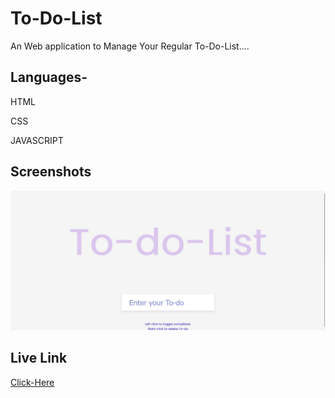 
# To-Do-List

An Web application to Manage Your Regular To-Do-List....




## Languages-

HTML

CSS

JAVASCRIPT

## Screenshots

![App Screenshot](https://github.com/karanSuman/To-Do-List/blob/main/Screenshot%202023-08-07%20121213.jpg)


## Live Link


[Click-Here](https://karansuman.github.io/To-Do-List/)
